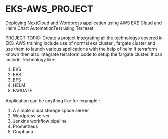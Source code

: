 # EKS-AWS_PROJECT
Deploying NextCloud and Wordpress application using AWS EKS Cloud and Helm Chart AutomationTest using Terraset

PROJECT TOPIC:
Create a project Integrating all the technologys covered in EKS_AWS training include use of normal eks cluster , fargate cluster and use them to launch various applications with the help of helm if terraform known then also integrate terraform code to setup the fargate cluster. It can include Technology like: 
1. EKS 
2. EBS 
3. EFS
4. HELM 
5. FARGATE

Application can be anything like for example :
1. A simple  cloud storage space server
2. Wordpress server
3. Jenkins workflow pipeline
4. Prometheus
5. Graphana
